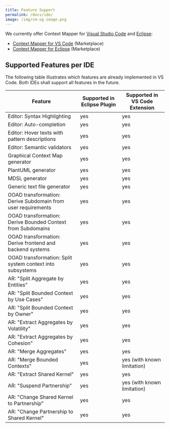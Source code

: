 ```yaml
---
title: Feature Support
permalink: /docs/ide/
image: /img/cm-og-image.png
---
```


We currently offer Context Mapper for [Visual Studio Code](https://code.visualstudio.com/) and [Eclipse](https://www.eclipse.org/):

 * [Context Mapper for VS Code](https://marketplace.visualstudio.com/items?itemName=contextmapper.context-mapper-vscode-extension) (Marketplace)
 * [Context Mapper for Eclipse](https://marketplace.eclipse.org/content/context-mapper) (Marketplace)

## Supported Features per IDE
The following table illustrates which features are already implemented in VS Code. Both IDEs shall support all features in the future.

| Feature                                                      | Supported in Eclipse Plugin | Supported in VS Code Extension              |
|--------------------------------------------------------------|-----------------------------|---------------------------------------------|
| Editor: Syntax Highlighting                                  | yes                         | yes                                         |
| Editor: Auto-completion                                      | yes                         | yes                                         |
| Editor: Hover texts with pattern descriptions                | yes                         | yes                                         |
| Editor: Semantic validators                                  | yes                         | yes                                         |
| Graphical Context Map generator                              | yes                         | yes                                         |
| PlantUML generator                                           | yes                         | yes                                         |
| MDSL generator                                               | yes                         | yes                                         |
| Generic text file generator                                  | yes                         | yes                                         |
| OOAD transformation: Derive Subdomain from user requirements | yes                         | yes                                         |
| OOAD transformation: Derive Bounded Context from Subdomains  | yes                         | yes                                         |
| OOAD transformation: Derive frontend and backend systems     | yes                         | yes                                         |
| OOAD transformation: Split system context into subsystems    | yes                         | yes                                         |
| AR: "Split Aggregate by Entities"                            | yes                         | yes                                         |
| AR: "Split Bounded Context by Use Cases"                     | yes                         | yes                                         |
| AR: "Split Bounded Context by Owner"                         | yes                         | yes                                         |
| AR: "Extract Aggregates by Volatility"                       | yes                         | yes                                         |
| AR: "Extract Aggregates by Cohesion"                         | yes                         | yes                                         |
| AR: "Merge Aggregates"                                       | yes                         | yes                                         |
| AR: "Merge Bounded Contexts"                                 | yes                         | yes (with known limitation)                 |
| AR: "Extract Shared Kernel"                                  | yes                         | yes                                         |
| AR: "Suspend Partnership"                                    | yes                         | yes (with known limitation)                 |
| AR: "Change Shared Kernel to Partnership"                    | yes                         | yes                                         |
| AR: "Change Partnership to Shared Kernel"                    | yes                         | yes                                         |

